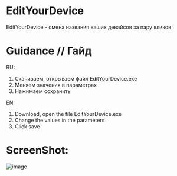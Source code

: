 # EditYourDevice
EditYourDevice - смена названия ваших девайсов за пару кликов 



# Guidance // Гайд

RU:
1. Скачиваем, открываем файл EditYourDevice.exe
2. Меняем значения в параметрах
3. Нажимаем сохранить

EN:
1. Download, open the file EditYourDevice.exe
2. Change the values in the parameters
3. Click save

# ScreenShot:
![image](https://github.com/user-attachments/assets/5c5e0fad-f61e-48ce-b069-86fbec860fbb)
